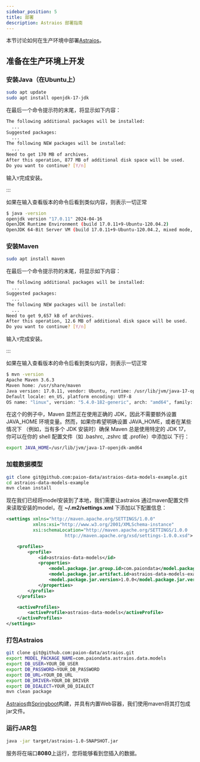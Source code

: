 ```yaml
---
sidebar_position: 5
title: 部署
description: Astraios 部署指南
---
```


[//]: # (Copyright 2024 Paion Data)

[//]: # (Licensed under the Apache License, Version 2.0 &#40;the "License"&#41;;)
[//]: # (you may not use this file except in compliance with the License.)
[//]: # (You may obtain a copy of the License at)

[//]: # (    http://www.apache.org/licenses/LICENSE-2.0)

[//]: # (Unless required by applicable law or agreed to in writing, software)
[//]: # (distributed under the License is distributed on an "AS IS" BASIS,)
[//]: # (WITHOUT WARRANTIES OR CONDITIONS OF ANY KIND, either express or implied.)
[//]: # (See the License for the specific language governing permissions and)
[//]: # (limitations under the License.)

本节讨论如何在生产环境中部署[Astraios]。

准备在生产环境上开发
-----------------

### 安装Java（在Ubuntu上）

```bash
sudo apt update
sudo apt install openjdk-17-jdk
```

在最后一个命令提示符的末尾，将显示如下内容：

```bash
The following additional packages will be installed:
  ...
Suggested packages:
  ...
The following NEW packages will be installed:
  ...
Need to get 170 MB of archives.
After this operation, 877 MB of additional disk space will be used.
Do you want to continue? [Y/n]
```

输入`Y`完成安装。

:::

如果在输入查看版本的命令后看到类似内容，则表示一切正常

```bash
$ java -version
openjdk version "17.0.11" 2024-04-16
OpenJDK Runtime Environment (build 17.0.11+9-Ubuntu-120.04.2)
OpenJDK 64-Bit Server VM (build 17.0.11+9-Ubuntu-120.04.2, mixed mode, sharing)
```

### 安装Maven

```bash
sudo apt install maven
```

在最后一个命令提示符的末尾，将显示如下内容：

```bash
The following additional packages will be installed:
  ...
Suggested packages:
  ...
The following NEW packages will be installed:
  ...
Need to get 9,657 kB of archives.
After this operation, 12.6 MB of additional disk space will be used.
Do you want to continue? [Y/n]
```

输入`Y`完成安装。

:::

如果在输入查看版本的命令后看到类似内容，则表示一切正常

```bash
$ mvn -version
Apache Maven 3.6.3
Maven home: /usr/share/maven
Java version: 17.0.11, vendor: Ubuntu, runtime: /usr/lib/jvm/java-17-openjdk-amd64
Default locale: en_US, platform encoding: UTF-8
OS name: "linux", version: "5.4.0-182-generic", arch: "amd64", family: "unix"
```

在这个的例子中，Maven 显然正在使用正确的 JDK，因此不需要额外设置 JAVA_HOME 环境变量。然而，如果你希望明确设置 JAVA_HOME，或者在某些情况下
（例如，当有多个 JDK 安装时）确保 Maven 总是使用特定的 JDK 17，你可以在你的 shell 配置文件（如 .bashrc, .zshrc 或 .profile）中添加以
下行：

```bash
export JAVA_HOME=/usr/lib/jvm/java-17-openjdk-amd64
```

### 加载数据模型

```bash
git clone git@github.com:paion-data/astraios-data-models-example.git
cd astraios-data-models-example
mvn clean install
```

现在我们已经将model安装到了本地，我们需要让astraios 通过maven配置文件来读取安装的model，在 **~/.m2/settings.xml** 下添加以下配置信息：

```xml
<settings xmlns="http://maven.apache.org/SETTINGS/1.0.0"
          xmlns:xsi="http://www.w3.org/2001/XMLSchema-instance"
          xsi:schemaLocation="http://maven.apache.org/SETTINGS/1.0.0
                      http://maven.apache.org/xsd/settings-1.0.0.xsd">

    <profiles>
        <profile>
            <id>astraios-data-models</id>
            <properties>
                <model.package.jar.group.id>com.paiondata</model.package.jar.group.id>
                <model.package.jar.artifact.id>astraios-data-models-example</model.package.jar.artifact.id>
                <model.package.jar.version>1.0.0</model.package.jar.version>
            </properties>
        </profile>
    </profiles>

    <activeProfiles>
        <activeProfile>astraios-data-models</activeProfile>
    </activeProfiles>
</settings>
```

### 打包Astraios

```bash
git clone git@github.com:paion-data/astraios.git
export MODEL_PACKAGE_NAME=com.paiondata.astraios.data.models
export DB_USER=YOUR_DB_USER
export DB_PASSWORD=YOUR_DB_PASSWORD
export DB_URL=YOUR_DB_URL
export DB_DRIVER=YOUR_DB_DRIVER
export DB_DIALECT=YOUR_DB_DIALECT
mvn clean package
```

[Astraios]由[Springboot](https://spring.io/projects/spring-boot)构建，并具有内置Web容器，我们使用maven将其打包成jar文件。

### 运行JAR包

```bash
java -jar target/astraios-1.0-SNAPSHOT.jar
```

服务将在端口**8080**上运行，您将能够看到您插入的数据。

[Astraios]: https://paion-data.github.io/astraios/
